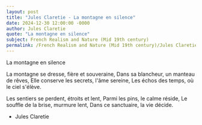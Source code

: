 ```yaml
---
layout: post
title: "Jules Claretie - La montagne en silence"
date: 2024-12-30 12:00:00 -0000
author: Jules Claretie
quote: "La montagne en silence"
subject: French Realism and Nature (Mid 19th century)
permalink: /French Realism and Nature (Mid 19th century)/Jules Claretie/Jules Claretie - La montagne en silence
---
```


La montagne en silence

La montagne se dresse, fière et souveraine,
Dans sa blancheur, un manteau de rêves,
Elle conserve les secrets, l'âme sereine,
Les échos des temps, où le ciel s'élève.

Les sentiers se perdent, étroits et lent,
Parmi les pins, le calme réside,
Le souffle de la brise, murmure lent,
Dans ce sanctuaire, la vie décide.

- Jules Claretie
